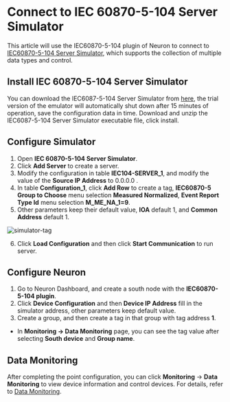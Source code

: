 # Connect to IEC 60870-5-104 Server Simulator

This article will use the IEC60870-5-104 plugin of Neuron to connect to [IEC60870-5-104 Server Simulator](https://www.freyrscada.com/iec-60870-5-104-Client-Simulator.php), which supports the collection of multiple data types and control.

## Install IEC 60870-5-104 Server Simulator

You can download the IEC6087-5-104 Server Simulator from [here](https://sourceforge.net/u/freyrscada/profile/), the trial version of the emulator will automatically shut down after 15 minutes of operation, save the configuration data in time. 
Download and unzip the IEC6087-5-104 Server Simulator executable file, click install.

## Configure Simulator

1. Open **IEC 60870-5-104 Server Simulator**.
2. Click **Add Server** to create a server.
3. Modify the configuration in table **IEC104-SERVER_1**, and modify the value of the **Source IP Address** to 0.0.0.0 .
4. In table **Configuration_1**, click **Add Row** to create a tag, **IEC60870-5 Group to Choose** menu selection **Measured Normalized**, **Event Report Type Id** menu selection **M_ME_NA_1=9**.
5. Other parameters keep their default value, **IOA** default 1, and **Common Address** default 1.

![simulator-tag](./assets/tag.png)

6. Click **Load Configuration** and then click **Start Communication** to run server.

## Configure Neuron

1. Go to Neuron Dashboard, and create a south node with the **IEC60870-5-104 plugin**.
2. Click **Device Configuration** and then **Device IP Address** fill in the simulator address, other parameters keep default value.
3. Create a group, and then create a tag in that group with tag address **1**.

* In **Monitoring -> Data Monitoring** page, you can see the tag value after selecting **South device** and **Group name**.

## Data Monitoring

After completing the point configuration, you can click **Monitoring** -> **Data Monitoring** to view device information and control devices. For details, refer to [Data Monitoring](../../../../../usage/monitoring.md).